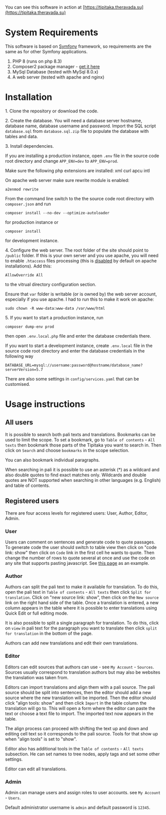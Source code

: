 You can see this software in action at [https://tipitaka.theravada.su](https://tipitaka.theravada.su)

# System Requirements

This software is based on [Symfony](https://symfony.com) framework, so requirements are the same as for other Symfony applications.

1. PHP 8 (runs on php 8.3)
2. Composer2 package manager - [get it here](https://getcomposer.org/download/)
3. MySql Database (tested with MySql 8.0.x)
4. A web server (tested with apache and nginx)

# Installation

1\. Clone the repository or download the code. 

2\. Create the database. You will need a database server hostname, database name, database username and password. Import the SQL script `database.sql` from `database.sql.zip` file to populate the database with tables and data.

3\. Install dependencies. 

If you are installing a production instance, open `.env` file in the source code root directory and change `APP_ENV=dev` to `APP_ENV=prod`.

Make sure the following php extensions are installed: xml curl apcu intl

On apache web server make sure rewrite module is enabled:

`a2enmod rewrite`

From the command line switch to the the source code root directory with `composer.json` and run 
    
    composer install --no-dev --optimize-autoloader
    
for production instance or 

    composer install

for development instance.

4\. Configure the web server. The root folder of the site should point to `/public` folder. If this is your own server and you use apache, you will need to enable `.htaccess` files processing (this is <u>disabled</u> by default on apache installations). Add this:
    
    AllowOverride All
    
to the vitrual directory configuration section.

Ensure that `var` folder is writable (or is owned by) the web server account, especially if you use apache. I had to run this to make it work on apache:

    sudo chown -R www-data:www-data /var/www/html

5\. If you want to start a production instance, run
 
    composer dump-env prod
    
then open `.env.local.php` file and enter the database credentials there.

If you want to start a development instance, create `.env.local` file in the source code root directory and enter the database credentials in the following way

    DATABASE_URL=mysql://username:password@hostname/database_name?serverVersion=5.7         

There are also some settings in `config/services.yaml` that can be customised.

# Usage instructions

## All users

It is possible to search both pali texts and translations. Bookmarks can be used to limit the scope. To set a bookmark, go to `Table of contents` - `All texts` then bookmark those parts of the Tipitaka you want to search in. Then click on `Search` and choose `bookmarks` in the scope selection.

You can also bookmark individual paragraphs.

When searching in pali it is possible to use an asterisk (*) as a wildcard and also double quotes to find exact matches only. Wildcards and double quotes are NOT supported when searching in other languages (e.g. English) and table of contents.  

## Registered users

There are four access levels for registered users: User, Author, Editor, Admin.

### User

Users can comment on sentences and generate code to quote passages. To generate code the user should switch to table view then click on "code link: show" then click on `Code` link in the first cell he wants to quote. Then change the number of rows to quote several at once and use the code on any site that supports pasting javascript. See [this page](https://www.theravada.su/node/2930) as an example.

### Author

Authors can split the pali text to make it available for translation. To do this, open the pali text in `Table of contents` - `All texts` then click `Split for translation`. Click on "new source link: show", then click on the `New source` link on the right hand side of the table. Once a translation is entered, a new column appears in the table where it is possible to enter translations using Quick Edit or full editing mode.

It is also possible to split a single paragraph for translation. To do this, click on `view` in pali text for the paragraph you want to translate then click `split for translation` in the bottom of the page.

Authors can add new translations and edit their own translations.

### Editor

Editors can edit sources that authors can use - see `My Account` - `Sources`. Sources usually correspond to translation authors but may also be websites the translation was taken from. 

Editors can import translations and align them with a pali source. The pali source should be split into sentences, then the editor should add a new source where the new translation will be imported. Then the editor should click "align tools: show" and then click `Import` in the table column the translation will go to. This will open a form where the editor can paste the text or choose a text file to import. The imported text now appears in the table. 

The align process can proceed with shifting the text up and down and editing cell text so it corresponds to the pali source. Tools for that show up when  "align tools" is set to "show".

Editor also has additional tools in the `Table of contents` - `All texts` subsection. He can set names to tree nodes, apply tags and set some other settings.

Editor can edit all translations.

### Admin

Admin can manage users and assign roles to user accounts. see `My Account` - `Users`.

Default administrator username is `admin` and default password is `12345`.

